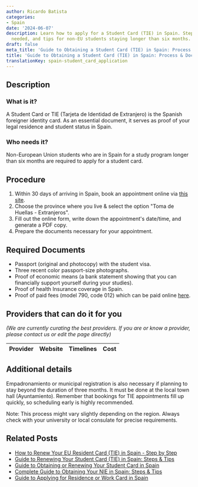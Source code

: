 ```yaml
---
author: Ricardo Batista
categories:
- Spain
date: '2024-06-07'
description: Learn how to apply for a Student Card (TIE) in Spain. Steps, documents
  needed, and tips for non-EU students staying longer than six months.
draft: false
meta_title: 'Guide to Obtaining a Student Card (TIE) in Spain: Process & Docs'
title: 'Guide to Obtaining a Student Card (TIE) in Spain: Process & Docs'
translationKey: spain-student_card_application
---
```


## Description

### What is it?
A Student Card or TIE (Tarjeta de Identidad de Extranjero) is the Spanish foreigner identity card. As an essential document, it serves as proof of your legal residence and student status in Spain. 

### Who needs it?
Non-European Union students who are in Spain for a study program longer than six months are required to apply for a student card. 

## Procedure 

1. Within 30 days of arriving in Spain, book an appointment online via [this site](https://sede.administracionespublicas.gob.es/icpplus/).
2. Choose the province where you live & select the option "Toma de Huellas - Extranjeros".
3. Fill out the online form, write down the appointment's date/time, and generate a PDF copy.
4. Prepare the documents necessary for your appointment.

## Required Documents 

- Passport (original and photocopy) with the student visa.
- Three recent color passport-size photographs.
- Proof of economic means (a bank statement showing that you can financially support yourself during your studies).
- Proof of health Insurance coverage in Spain.
- Proof of paid fees (model 790, code 012) which can be paid online [here](https://sede.policia.gob.es/Tasa790_012/ImpresoRellenar).

## Providers that can do it for you

_(We are currently curating the best providers. If you are or know a provider, please contact us or edit the page directly)_

| Provider        |     Website     |     Timelines    |       Cost      |
| :-------------: | :-------------: |  :-------------: | :-------------: |

## Additional details 

Empadronamiento or municipal registration is also necessary if planning to stay beyond the duration of three months. It must be done at the local town hall (Ayuntamiento). Remember that bookings for TIE appointments fill up quickly, so scheduling early is highly recommended. 

Note: This process might vary slightly depending on the region. Always check with your university or local consulate for precise requirements.

## Related Posts

- [How to Renew Your EU Resident Card (TIE) in Spain - Step by Step](https://tramitit.com/english/guides/spain/eu_resident_card_renewal/)
- [Guide to Renewing Your Student Card (TIE) in Spain: Steps & Tips](https://tramitit.com/english/guides/spain/student_card_renewal/)
- [Guide to Obtaining or Renewing Your Student Card in Spain](https://tramitit.com/english/guides/spain/initial_or_renewal_student_card_for_foreigners/)
- [Complete Guide to Obtaining Your NIE in Spain: Steps & Tips](https://tramitit.com/english/guides/spain/nie_application/)
- [Guide to Applying for Residence or Work Card in Spain](https://tramitit.com/english/guides/spain/initial_or_renewal_of_residence_or_residence_and_work_card/)